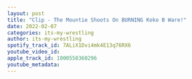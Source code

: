 ```yaml
---
layout: post
title: "Clip - The Mountie Shoots On BURNING Koko B Ware!"
date: 2022-02-07
categories: its-my-wrestling
author: its-my-wrestling
spotify_track_id: 7ALiX1Dvi4mk4E13q76RX6
youtube_video_id: 
apple_track_id: 1000550360296
youtube_metadata: 
---
```

